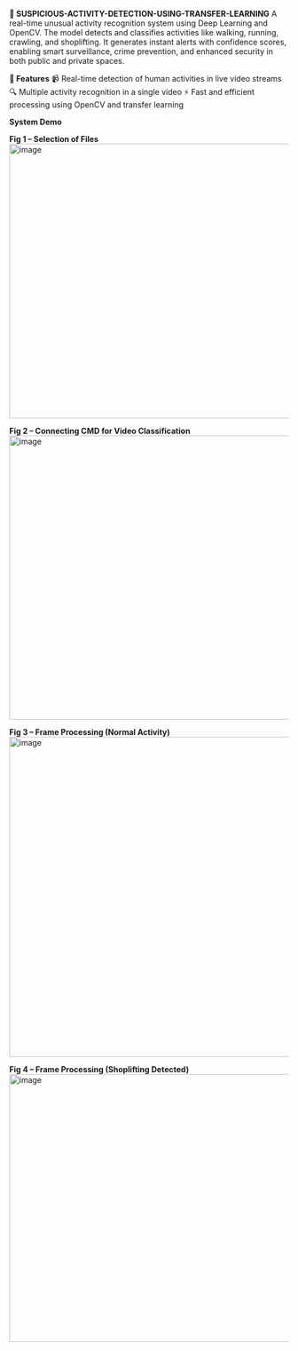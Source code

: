 **🚨 SUSPICIOUS-ACTIVITY-DETECTION-USING-TRANSFER-LEARNING**
A real-time unusual activity recognition system using Deep Learning and OpenCV. The model detects and classifies activities like walking, running, crawling, and shoplifting. It generates instant alerts with confidence scores, enabling smart surveillance, crime prevention, and enhanced security in both public and private spaces.

**🔹 Features**
📹 Real-time detection of human activities in live video streams
🔍 Multiple activity recognition in a single video
⚡ Fast and efficient processing using OpenCV and transfer learning

**System Demo**

**Fig 1 – Selection of Files**
<img width="850" height="495" alt="image" src="https://github.com/user-attachments/assets/c267adca-3d12-4833-b2b0-a7dd2d62c892" />

**Fig 2 – Connecting CMD for Video Classification**
<img width="873" height="512" alt="image" src="https://github.com/user-attachments/assets/c1242f7f-babb-4674-a974-5cf2a4fc1cfb" />

**Fig 3 – Frame Processing (Normal Activity)**
<img width="842" height="577" alt="image" src="https://github.com/user-attachments/assets/f356f1d2-7750-401e-8736-add6704b1a67" />

**Fig 4 – Frame Processing (Shoplifting Detected)**
<img width="818" height="483" alt="image" src="https://github.com/user-attachments/assets/2b5e1db7-09b2-477d-bea3-18c4c2db90ff" />



